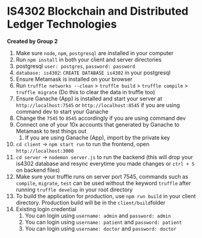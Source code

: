 # IS4302 Blockchain and Distributed Ledger Technologies

**Created by Group 2**

1. Make sure `node`, `npm`, `postgresql` are installed in your computer
1. Run `npm install` in both your client and server directories
1. postgresql `user: postgres`, `password: password`
1. `database: is4302`: `CREATE DATABASE is4302` in your postgresql
1. Ensure Metamask is installed on your browser
1. Run `truffle networks --clean` > `truffle build` > `truffle compile` > `truffle migrate` (Do this to clear the data in truffle too)
1. Ensure Ganache (App) is installed and start your server at `http://localhost:7545` or `http://localhost:8545` if you are using command dev to start your Ganache
1. Change the `7545` to `8545` accordingly if you are using command dev
1. Connect one of your 10x accounts that generated by Ganache to Metamask to test things out
   1. If you are using Ganache (App), import by the private key
1. `cd client` -> `npm start run` to run the frontend, open `http://localhost:3000`
1. `cd server` -> `nodemon server.js` to run the backend (this will drop your is4302 database and resync everytime you made changes or `ctrl + S` on backend files)
1. Make sure your truffle runs on server port 7545, commands such as `compile`, `migrate`, `test` can be used without the keyword `truffle` after running `truffle develop` in your root directory
1. To build the application for production, use `npm run build` in your client directory. Production build will be in the `client/build`folder
1. Existing login credential
   1. You can login using `username: admin` and `password: admin`
   1. You can login using `username: patient` and `password: patient`
   1. You can login using `username: doctor` and `password: doctor`

